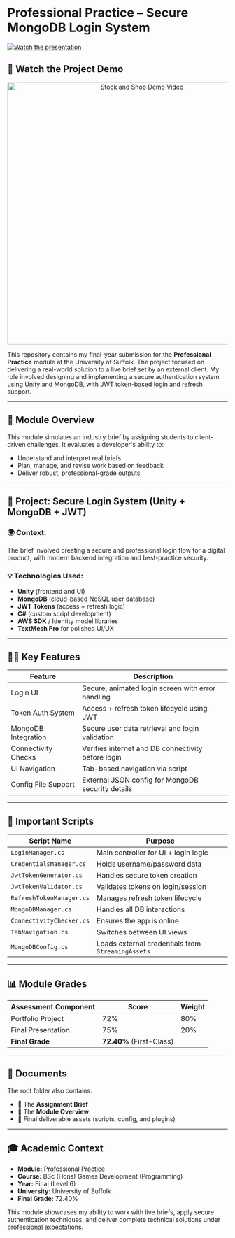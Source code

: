 # Professional Practice – Secure MongoDB Login System

[![Watch the presentation](https://img.youtube.com/vi/uripIPCbDrY/0.jpg)](https://www.youtube.com/watch?v=uripIPCbDrY)

## 🎥 Watch the Project Demo

<div align="center">
  <a href="https://www.youtube.com/watch?v=uripIPCbDrY" target="_blank">
    <img src="https://img.youtube.com/vi/uripIPCbDrY/0.jpg" alt="Stock and Shop Demo Video" width="600"/>
  </a>
</div>


This repository contains my final-year submission for the **Professional Practice** module at the University of Suffolk. The project focused on delivering a real-world solution to a live brief set by an external client. My role involved designing and implementing a secure authentication system using Unity and MongoDB, with JWT token-based login and refresh support.

---

## 🧠 Module Overview

This module simulates an industry brief by assigning students to client-driven challenges. It evaluates a developer's ability to:

- Understand and interpret real briefs
- Plan, manage, and revise work based on feedback
- Deliver robust, professional-grade outputs

---

## 🔐 Project: Secure Login System (Unity + MongoDB + JWT)

### 🌍 Context:
The brief involved creating a secure and professional login flow for a digital product, with modern backend integration and best-practice security.

### 💡 Technologies Used:
- **Unity** (frontend and UI)
- **MongoDB** (cloud-based NoSQL user database)
- **JWT Tokens** (access + refresh logic)
- **C#** (custom script development)
- **AWS SDK** / Identity model libraries
- **TextMesh Pro** for polished UI/UX

---

## 👨‍💻 Key Features

| Feature                     | Description |
|-----------------------------|-------------|
| Login UI                   | Secure, animated login screen with error handling |
| Token Auth System          | Access + refresh token lifecycle using JWT |
| MongoDB Integration        | Secure user data retrieval and login validation |
| Connectivity Checks        | Verifies internet and DB connectivity before login |
| UI Navigation              | Tab-based navigation via script |
| Config File Support        | External JSON config for MongoDB security details |

---

## 📂 Important Scripts

| Script Name              | Purpose |
|--------------------------|---------|
| `LoginManager.cs`        | Main controller for UI + login logic |
| `CredentialsManager.cs`  | Holds username/password data |
| `JwtTokenGenerator.cs`   | Handles secure token creation |
| `JwtTokenValidator.cs`   | Validates tokens on login/session |
| `RefreshTokenManager.cs` | Manages refresh token lifecycle |
| `MongoDBManager.cs`      | Handles all DB interactions |
| `ConnectivityChecker.cs` | Ensures the app is online |
| `TabNavigation.cs`       | Switches between UI views |
| `MongoDBConfig.cs`       | Loads external credentials from `StreamingAssets` |

---

## 📊 Module Grades

| Assessment Component | Score  | Weight |
|----------------------|--------|--------|
| Portfolio Project     | 72%    | 80%    |
| Final Presentation    | 75%    | 20%    |
| **Final Grade**       | **72.40%** (First-Class) |

---

## 🧾 Documents

The root folder also contains:
- 📑 The **Assignment Brief**
- 📘 The **Module Overview**
- 🎯 Final deliverable assets (scripts, config, and plugins)

---

## 🎓 Academic Context

- **Module:** Professional Practice
- **Course:** BSc (Hons) Games Development (Programming)
- **Year:** Final (Level 6)
- **University:** University of Suffolk
- **Final Grade:** 72.40%

This module showcases my ability to work with live briefs, apply secure authentication techniques, and deliver complete technical solutions under professional expectations.

